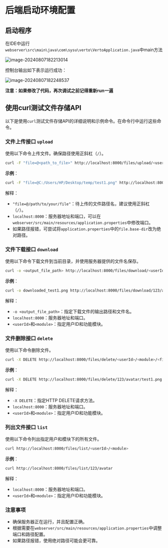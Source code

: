 # 后端启动环境配置

## 启动程序

在IDE中运行`webserver\src\main\java\com\sysu\verto\VertoApplication.java`中main方法

![image-20240807182213014](http://typoraimagess.oss-cn-beijing.aliyuncs.com/img/image-20240807182213014.png)

控制台输出如下表示运行成功：

![image-20240807182248537](http://typoraimagess.oss-cn-beijing.aliyuncs.com/img/image-20240807182248537.png)

**注意：如果修改了代码，再次调试之前记得重新run一遍**

## 使用curl测试文件存储API

以下是使用`curl`测试文件存储API的详细说明和示例命令。在命令行中运行这些命令。

### 文件上传接口 `upload`

使用以下命令上传文件。确保路径使用正斜杠（`/`）。

```sh
curl -F "file=@<path_to_file>" http://localhost:8000/files/upload/<userId>/<module>
```

**示例**：

```sh
curl -F "file=@C:/Users/HP/Desktop/temp/test1.png" http://localhost:8000/files/upload/123/avatar
```

解释：
- `"file=@/path/to/your/file"`：待上传的文件路径名，建议使用正斜杠（`/`）。
- `localhost:8000`：服务器地址和端口，可以在`webserver/src/main/resources/application.properties`中修改端口。
- 如果路径报错，可尝试将`application.properties`中的`file.base-dir`改为绝对路径。

### 文件下载接口 `download`

使用以下命令下载文件到当前目录，并使用服务器提供的文件名保存。

```sh
curl -o <output_file_path> http://localhost:8000/files/download/<userId>/<module>/<fileName>
```

**示例**：

```sh
curl -o downloaded_test1.png http://localhost:8000/files/download/123/avatar/test1.png
```

解释：
- `-o <output_file_path>`：指定下载文件的输出路径和文件名。
- `localhost:8000`：服务器地址和端口。
- `<userId>`和`<module>`：指定用户ID和功能模块。

### 文件删除接口 `delete`

使用以下命令删除文件。

```sh
curl -X DELETE http://localhost:8000/files/delete/<userId>/<module>/<fileName>
```

**示例**：

```sh
curl -X DELETE http://localhost:8000/files/delete/123/avatar/test1.png
```

解释：
- `-X DELETE`：指定HTTP DELETE请求方法。
- `localhost:8000`：服务器地址和端口。
- `<userId>`和`<module>`：指定用户ID和功能模块。

### 列出文件接口 `list`

使用以下命令列出指定用户和模块下的所有文件。

```sh
curl http://localhost:8000/files/list/<userId>/<module>
```

**示例**：

```sh
curl http://localhost:8000/files/list/123/avatar
```

解释：
- `localhost:8000`：服务器地址和端口。
- `<userId>`和`<module>`：指定用户ID和功能模块。

### 注意事项
- 确保服务器正在运行，并且配置正确。
- 根据需要在`webserver/src/main/resources/application.properties`中调整端口和路径配置。
- 如果路径报错，使用绝对路径可能会更可靠。

